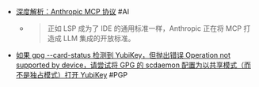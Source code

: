 - [深度解析：Anthropic MCP 协议](https://mp.weixin.qq.com/s/ASmcjW53HKokdYt1m-xyXA) #AI
	- > 正如 LSP 成为了 IDE 的通用标准一样，Anthropic 正在将 MCP 打造成 LLM 集成的开放标准。
- [如果 gpg --card-status 检测到 YubiKey，但抛出错误 Operation not supported by device，请尝试将 GPG 的 scdaemon 配置为以共享模式（而不是独占模式）打开 YubiKey](https://support.yubico.com/hc/en-us/articles/360013714479-Troubleshooting-Issues-with-GPG#:~:text=Operation%20not%20supported%20by%20device) #PGP